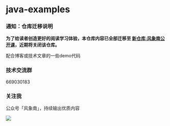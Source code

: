 # java-examples
### 通知：仓库迁移说明

**为了给读者创造更好的阅读学习体验，本仓库内容已全部迁移至 [新仓库:风象南公开课](]https://github.com/yuboon/OpenClass )，近期将关闭该仓库。**





配合博客或技术文章的一些demo代码


### 技术交流群
669030183

### 关注我

公众号「风象南」，持续输出优质内容


![](https://raw.githubusercontent.com/yuboon/java-examples/master/doc/images/qrcode.jpg)

